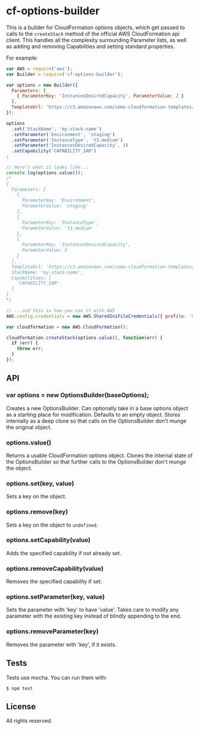 # cf-options-builder

This is a builder for CloudFormation options objects, which get passed to
calls to the `createStack` method of the official AWS CloudFormation api
client. This handles all the complexity surrounding Parameter lists, as well
as adding and removing Capabilities and setting standard properties.

For example:

```js
var AWS = require('aws');
var Builder = require('cf-options-builder');

var options = new Builder({
  Parameters: [
    { ParameterKey: 'InstancesDesiredCapacity', ParameterValue: 2 }
  ],
  TemplateUrl: 'https://c3.amazonaws.com/some-cloudformation-templates/my-template.json'
});

options
  .set('StackName', 'my-stack-name')
  .setParameter('Environment', 'staging')
  .setParameter('InstanceType', 't3.medium')
  .setParameter('InstancesDesiredCapacity', 3)
  .setCapability('CAPABILITY_IAM')
;

// Here's what it looks like...
console.log(options.value());
/*
{
  Parameters: [
    {
      ParameterKey: 'Environment',
      ParameterValue: 'staging'
    },
    {
      ParameterKey: 'InstanceType',
      ParameterValue: 't3.medium'
    },
    {
      ParameterKey: 'InstancesDesiredCapacity',
      ParameterValue: 3
    }
  ],
  TemplateUrl: 'https://c3.amazonaws.com/some-cloudformation-templates/my-template.json',
  StackName: 'my-stack-name',
  Capabilities: [
    'CAPABILITY_IAM'
  ]
}
*/

// ...and this is how you use it with AWS
AWS.config.credentials = new AWS.SharedIniFileCredentials({ profile: 'my-profile' });

var cloudformation = new AWS.CloudFormation();

cloudformation.createStack(options.value(), function(err) {
  if (err) {
    throw err;
  }
});

```

## API

### var options = new OptionsBuilder(baseOptions);

Creates a new OptionsBuilder. Can optionally take in a base options object
as a starting place for modification. Defaults to an empty object. Stores
internally as a deep clone so that calls on the OptionsBuilder don't munge
the original object.

### options.value()

Returns a usable CloudFormation options object. Clones the internal state of
the OptionsBuilder so that further calls to the OptionsBuilder don't munge the
object.

### options.set(key, value)

Sets a key on the object.

### options.remove(key)

Sets a key on the object to `undefined`.

### options.setCapability(value)

Adds the specified capability if not already set.

### options.removeCapability(value)

Removes the specified capability if set.

### options.setParameter(key, value)

Sets the parameter with 'key' to have 'value'. Takes care to modify any
parameter with the existing key instead of blindly appending to the end.

### options.removeParameter(key)

Removes the parameter with 'key', if it exists.

## Tests

Tests use mocha. You can run them with:

```
$ npm test
```

## License

All rights reserved.
